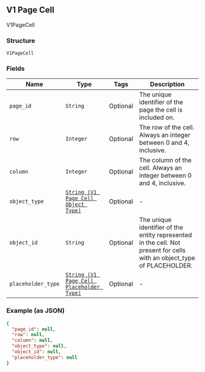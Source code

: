 ## V1 Page Cell

V1PageCell

### Structure

`V1PageCell`

### Fields

| Name | Type | Tags | Description |
|  --- | --- | --- | --- |
| `page_id` | `String` | Optional | The unique identifier of the page the cell is included on. |
| `row` | `Integer` | Optional | The row of the cell. Always an integer between 0 and 4, inclusive. |
| `column` | `Integer` | Optional | The column of the cell. Always an integer between 0 and 4, inclusive. |
| `object_type` | [`String (V1 Page Cell Object Type)`]($m/V1PageCellObjectType) | Optional | - |
| `object_id` | `String` | Optional | The unique identifier of the entity represented in the cell. Not present for cells with an object_type of PLACEHOLDER. |
| `placeholder_type` | [`String (V1 Page Cell Placeholder Type)`]($m/V1PageCellPlaceholderType) | Optional | - |

### Example (as JSON)

```json
{
  "page_id": null,
  "row": null,
  "column": null,
  "object_type": null,
  "object_id": null,
  "placeholder_type": null
}
```

